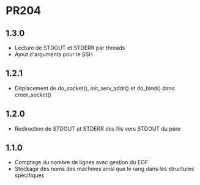 # PR204 #

## 1.3.0 ##
* Lecture de STDOUT et STDERR par threads
* Ajout d'arguments pour le SSH

## 1.2.1 ##
* Déplacement de do_socket(), init_serv_addr() et do_bind() dans creer_socket()

## 1.2.0 ##
* Redirection de STDOUT et STDERR des fils vers STDOUT du père

## 1.1.0 ##
* Comptage du nombre de lignes avec gestion du EOF
* Stockage des noms des machines ainsi que le rang dans les structures spécifiques
